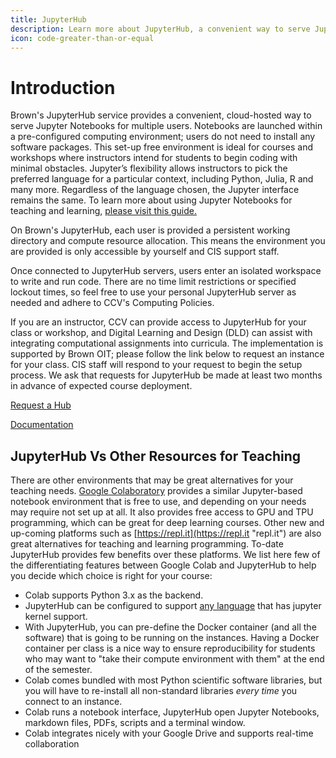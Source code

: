 ```yaml
---
title: JupyterHub
description: Learn more about JupyterHub, a convenient way to serve Jupyter Notebooks for multiple users.
icon: code-greater-than-or-equal
---
```

# Introduction

Brown's JupyterHub service  provides a convenient, cloud-hosted way to serve Jupyter Notebooks for multiple users. Notebooks are launched within a pre-configured computing environment; users do not need to install any software packages. This set-up free environment is ideal for courses and workshops where instructors intend for students to begin coding with minimal obstacles. Jupyter’s flexibility allows instructors to pick the preferred language for a particular context, including Python, Julia, R and many more. Regardless of the language chosen, the Jupyter interface remains the same. To learn more about using Jupyter Notebooks for teaching and learning, [please visit this guide.](https://jupyter4edu.github.io/jupyter-edu-book/jupyter.html)

On Brown's JupyterHub, each user is provided a persistent working directory and compute resource allocation. This means the environment you are provided is only accessible by yourself and CIS support staff. 

Once connected to JupyterHub servers, users enter an isolated workspace to write and run code. There are no time limit restrictions or specified lockout times, so feel free to use your personal JupyterHub server as needed and adhere to CCV's Computing Policies.

If you are an instructor, CCV can provide access to JupyterHub for your class or workshop, and Digital Learning and Design (DLD) can assist with integrating computational assignments into curricula. The implementation is supported by Brown OIT; please follow the link below to request an instance for your class. CIS staff will respond to your request to begin the setup process. We ask that requests for JupyterHub be made at least two months in advance of expected course  deployment. 

<a href="https://docs.google.com/forms/d/e/1FAIpQLSct9rFCxLhPIezHI-RYRyEuSnvHrPZLMuUSFRTriIyd_3TAfA/viewform?usp=sf_link">Request a Hub</a> 

<a href="https://docs.ccv.brown.edu/jupyterhub/">Documentation</a>


## JupyterHub Vs Other Resources for Teaching

There are other environments that may be great alternatives for your teaching needs. [Google Colaboratory](https://colab.research.google.com/) provides a similar Jupyter-based notebook environment that is free to use, and depending on your needs may require not set up at all. It also provides free access to GPU and TPU programming, which can be great for deep learning courses. Other new and up-coming platforms such as [https://repl.it](https://repl.it "repl.it") are also great alternatives for teaching and learning programming. To-date JupyterHub provides few benefits over these platforms. We list here few of the differentiating features between Google Colab and JupyterHub to help you decide which choice is right for your course:

* Colab supports Python 3.x as the backend.
* JupyterHub can be configured to support [any language](https://github.com/jupyter/jupyter/wiki/Jupyter-kernels) that has jupyter kernel support.
* With JupyterHub, you can pre-define the Docker container (and all the software) that is going to be running on the instances. Having a Docker container per class is a nice way to ensure reproducibility for students who may want to "take their compute environment with them" at the end of the semester.
* Colab comes bundled with most Python scientific software libraries, but you will have to re-install all non-standard libraries _every time_ you connect to an instance.
* Colab runs a notebook interface, JupyterHub open Jupyter Notebooks, markdown files, PDFs, scripts and a terminal window.
* Colab integrates nicely with your Google Drive and supports real-time collaboration
